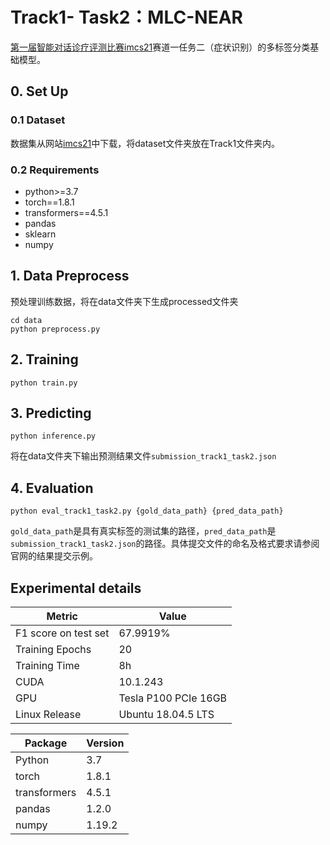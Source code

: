 # Track1- Task2：MLC-NEAR

[第一届智能对话诊疗评测比赛imcs21](http://www.fudan-disc.com/sharedtask/imcs21/index.html)赛道一任务二（症状识别）的多标签分类基础模型。

## 0. Set Up

### 0.1 Dataset

数据集从网站[imcs21](http://www.fudan-disc.com/sharedtask/imcs21/index.html)中下载，将dataset文件夹放在Track1文件夹内。

### 0.2 Requirements

- python>=3.7
- torch==1.8.1
- transformers==4.5.1
- pandas
- sklearn
- numpy

## 1. Data Preprocess 

预处理训练数据，将在data文件夹下生成processed文件夹

```
cd data
python preprocess.py
```

## 2. Training

```
python train.py
```

## 3. Predicting

```
python inference.py
```
将在data文件夹下输出预测结果文件`submission_track1_task2.json`


## 4. Evaluation

```
python eval_track1_task2.py {gold_data_path} {pred_data_path}
```

`gold_data_path`是具有真实标签的测试集的路径，`pred_data_path`是`submission_track1_task2.json`的路径。具体提交文件的命名及格式要求请参阅官网的结果提交示例。


## Experimental details

| Metric               | Value                |
| -------------------- | -------------------- |
| F1 score on test set | 67.9919%             |
| Training Epochs      | 20                   |
| Training Time        | 8h                   |
| CUDA                 | 10.1.243             |
| GPU                  | Tesla P100 PCIe 16GB |
| Linux Release        | Ubuntu 18.04.5 LTS   |

| Package              | Version              |
| -------------------- | -------------------- |
| Python               | 3.7                  |
| torch                | 1.8.1                |
| transformers         | 4.5.1                |
| pandas               | 1.2.0                |
| numpy                | 1.19.2               |
